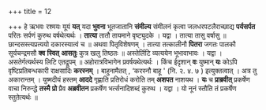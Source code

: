 +++
title = 12

+++
हे ऋभवः रश्मयः यूयं **यत्** यदा **भुवना** भूतजातानि **संमील्य** संमीलनं कृत्वा जलधरपटलैराच्छाद्य **पर्यसर्पत** परितः सर्पणं कुरुथ वर्षथेत्यर्थः । **तात्या** तातौ तायमाने वृष्ट्युदके । यद्वा । तात्या तासु वर्षासु ॥ छान्दसस्त्यप्रत्ययो दकारस्यात्वं च ॥ अथवा पितृविशेषणम् । तात्या तत्कालीनौ **पितरा** जगतः पालकौ सूर्यचन्द्रमसौ **क्व** **स्वित्** **आसतुः** कुत्र खलु तिष्ठतः ॥ अस्तेर्लिटि व्यत्ययेन भूभावाभावः । यद्वा । असतेर्गत्यर्थस्य लिटि एतद्रूपम् ॥ अहोरात्रविभागेन प्रवर्षयथेत्यर्थः । किंच ईदृशान् **वः** युष्मान् **यः** कोऽपि वृष्टिप्रतिबन्धकारी राक्षसादिः **करस्नम्** । बाहुनामैतत् , ‘करस्नौ बाहू ' (नि. २. ४. ७ ) इत्युक्तत्वात् । अत्र तु अकारान्तम् । युष्मदीयं हस्तम् **आददे** गृह्णाति प्रतिरोधं करोति तम् **अशपत** नाशयथ । **यः** च **प्राब्रवीत्** प्रकर्षेण वाचा निरुन्द्धे **तस्मै** **प्रो** प्रैव **अब्रवीतन** प्रकर्षेण भर्त्सनादिशब्दं कुरुथ । यद्वा । यो नूनं स्तौति तं प्रकर्षेण स्तुतेत्यर्थः ॥